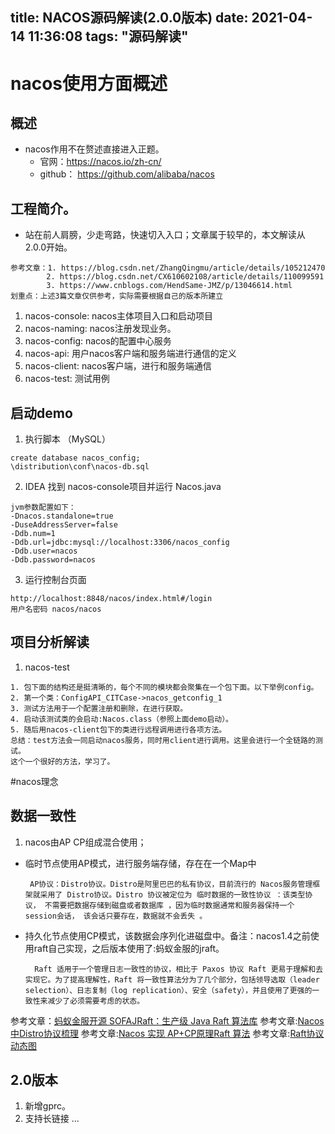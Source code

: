 title: NACOS源码解读(2.0.0版本)
date: 2021-04-14 11:36:08
tags: "源码解读"
---------
# nacos使用方面概述
## 概述

* nacos作用不在赘述直接进入正题。
  * 官网：https://nacos.io/zh-cn/
  * github： https://github.com/alibaba/nacos

## 工程简介。

* 站在前人肩膀，少走弯路，快速切入入口；文章属于较早的，本文解读从2.0.0开始。
```$xslt
参考文章：1. https://blog.csdn.net/ZhangQingmu/article/details/105212470
        2. https://blog.csdn.net/CX610602108/article/details/110099591
        3. https://www.cnblogs.com/HendSame-JMZ/p/13046614.html
划重点：上述3篇文章仅供参考，实际需要根据自己的版本所建立
```
1. nacos-console: nacos主体项目入口和启动项目
1. nacos-naming: nacos注册发现业务。
1. nacos-config: nacos的配置中心服务
1. nacos-api: 用户nacos客户端和服务端进行通信的定义
1. nacos-client: nacos客户端，进行和服务端通信
1. nacos-test: 测试用例

## 启动demo

1. 执行脚本 （MySQL）
```$xslt
create database nacos_config;
\distribution\conf\nacos-db.sql
```
2. IDEA 找到 nacos-console项目并运行 Nacos.java
```$xslt
jvm参数配置如下：
-Dnacos.standalone=true
-DuseAddressServer=false
-Ddb.num=1
-Ddb.url=jdbc:mysql://localhost:3306/nacos_config
-Ddb.user=nacos
-Ddb.password=nacos
```
3.  运行控制台页面
```$xslt
http://localhost:8848/nacos/index.html#/login
用户名密码 nacos/nacos
```

## 项目分析解读

1. nacos-test
```$xslt
1. 包下面的结构还是挺清晰的，每个不同的模块都会聚集在一个包下面。以下举例config。
2. 第一个类：ConfigAPI_CITCase->nacos_getconfig_1
3. 测试方法用于一个配置注册和删除，在进行获取。
4. 启动该测试类的会启动:Nacos.class（参照上面demo启动）。
5. 随后用nacos-client包下的类进行远程调用进行各项方法。
总结：test方法会一同启动nacos服务，同时用client进行调用。这里会进行一个全链路的测试。
这个一个很好的方法，学习了。
```

#nacos理念

## 数据一致性

1. nacos由AP CP组成混合使用；
  *  临时节点使用AP模式，进行服务端存储，存在在一个Map中
      ```aidl
       AP协议：Distro协议。Distro是阿里巴巴的私有协议，目前流行的 Nacos服务管理框架就采用了 Distro协议。Distro 协议被定位为 临时数据的一致性协议 ：该类型协议， 不需要把数据存储到磁盘或者数据库 ，因为临时数据通常和服务器保持一个session会话， 该会话只要存在，数据就不会丢失 。
      ```
  * 持久化节点使用CP模式，该数据会序列化进磁盘中。备注：nacos1.4之前使用raft自己实现，之后版本使用了:蚂蚁金服的jraft。
      ```aidl
        Raft 适用于一个管理日志一致性的协议，相比于 Paxos 协议 Raft 更易于理解和去实现它。为了提高理解性，Raft 将一致性算法分为了几个部分，包括领导选取（leader selection）、日志复制（log replication）、安全（safety），并且使用了更强的一致性来减少了必须需要考虑的状态。
      ```
  参考文章：[蚂蚁金服开源 SOFAJRaft：生产级 Java Raft 算法库](https://blog.csdn.net/yunqiinsight/article/details/88569294)
  参考文章:[Nacos中Distro协议梳理](https://blog.csdn.net/u012050299/article/details/110946637)
  参考文章:[Nacos 实现 AP+CP原理Raft 算法](https://blog.csdn.net/m0_37235955/article/details/115036527)
  参考文章:[Raft协议动态图](/2021/04/09/2021/Raft协议/)
## 2.0版本

1. 新增gprc。
2. 支持长链接
...